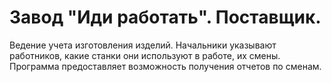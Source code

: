 # Завод "Иди работать". Поставщик.
Ведение учета изготовления изделий. Начальники указывают работников, какие станки они используют в
работе, их смены. Программа предоставляет возможность получения отчетов по сменам.
